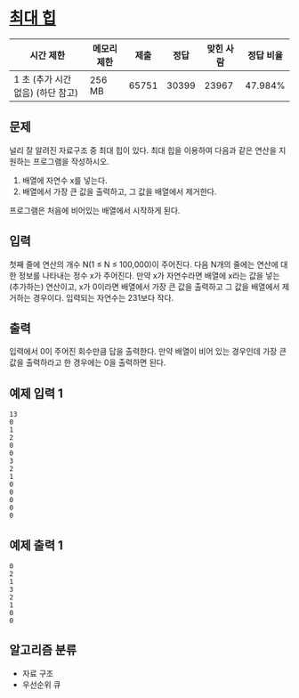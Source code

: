 # [최대 힙](https://www.acmicpc.net/problem/11279)

| 시간 제한                         | 메모리 제한 | 제출  | 정답  | 맞힌 사람 | 정답 비율 |
| --------------------------------- | ----------- | ----- | ----- | --------- | --------- |
| 1 초 (추가 시간 없음) (하단 참고) | 256 MB      | 65751 | 30399 | 23967     | 47.984%   |

## 문제

널리 잘 알려진 자료구조 중 최대 힙이 있다. 최대 힙을 이용하여 다음과 같은 연산을 지원하는 프로그램을 작성하시오.

1. 배열에 자연수 x를 넣는다.
2. 배열에서 가장 큰 값을 출력하고, 그 값을 배열에서 제거한다.

프로그램은 처음에 비어있는 배열에서 시작하게 된다.

## 입력

첫째 줄에 연산의 개수 N(1 ≤ N ≤ 100,000)이 주어진다. 다음 N개의 줄에는 연산에 대한 정보를 나타내는 정수 x가 주어진다. 만약 x가 자연수라면 배열에 x라는 값을 넣는(추가하는) 연산이고, x가 0이라면 배열에서 가장 큰 값을 출력하고 그 값을 배열에서 제거하는 경우이다. 입력되는 자연수는 231보다 작다.

## 출력

입력에서 0이 주어진 회수만큼 답을 출력한다. 만약 배열이 비어 있는 경우인데 가장 큰 값을 출력하라고 한 경우에는 0을 출력하면 된다.

## 예제 입력 1

```
13
0
1
2
0
0
3
2
1
0
0
0
0
0
```

## 예제 출력 1

```
0
2
1
3
2
1
0
0
```

## 알고리즘 분류

- 자료 구조
- 우선순위 큐

